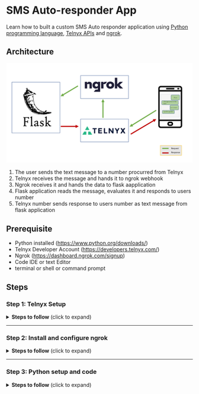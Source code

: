 # SMS Auto-responder App
 Learn how to built a custom SMS Auto responder application using [Python programming language](https://www.python.org/), [Telnyx APIs](https://telnyx.com) and [ngrok](https://ngrok.com/). 

 ## Architecture
 
 <img src='./img/architecture.png' width="1000"/>
 
1. The user sends the text message to a number procurred from Telnyx
1. Telnyx receives the message and hands it to ngrok webhook
1. Ngrok receives it and hands the data to flask aapplication
1. Flask application reads the message, evaluates it and responds to users number
1. Telnyx number sends response to users number as text message from flask application

## Prerequisite

 * Python installed (https://www.python.org/downloads/) 
 * Telnyx Developer Account (https://developers.telnyx.com/)
 * Ngrok (https://dashboard.ngrok.com/signup)
 * Code IDE or text Editor
 * terminal or shell or command prompt

 ## Steps

 ### Step 1: Telnyx Setup
 
 <details>
<summary><strong>Steps to follow</strong> (click to expand)</summary><p>

 1. Sign up for Telnyx account
    > Set up a developer account with Telnyx from https://telnyx.com/sign-up.

 2. Obtain a number with SMS capabilities for auto-responder app
    > After creating an account and signing in, you need to [acquire a number](https://portal.telnyx.com/#/app/numbers/search-numbers) for the application. Search for a number by setting 'Region' or 'Area Code' of your preference. 
    
    > Make sure that the number supports SMS feature(Very Important!) as it will be used by our application.
 
 3. Create a messaging profile
    > Next create a [messaging profile](https://portal.telnyx.com/#/app/messaging) by clicking on "Ass new profile" and provide a suitable profile name to it(you do not need to provide any other detail for now).

 4. Configure the number for messaging
    > Go to the [numbers](https://portal.telnyx.com/#/app/numbers/my-numbers) page, look for the number you created and set the number's `Messaging Profile` to the profile you created in the previous step. 
    
    <details>
    <summary>Click if the Telnyx number is an international number for User</summary>
    <br>    
    
    > If you want to send the message to a Telnyx number which is not in the country where you are, you will need to click on the 'Routing' option.
     <img src='./img/routing_click_red.png' width="800"/>
    
    > Once you click on 'Routing' a pop up will open. Select traffic type as "P2P" to allow International Inbound and Outbound SMS deliverability. And do not forget to save the changes!  

     <img src='./img/routing_selected.png' width="800"/> 
    </details>
    
 5. Acquire Telnyx API key
    > Go to the [API Keys](https://portal.telnyx.com/#/app/api-keys) management screen and copy the API Key for a future step! If an API Key is not there, then create one!

</p></details>

___

### Step 2: Install and configure ngrok

<details>
<summary><strong>Steps to follow</strong> (click to expand)</summary><p>

 1. Sign up for ngrok account and download the setup file
    > Go to https://dashboard.ngrok.com/signup and create an account.

 2. Obtain the ngrok setup file and follow the steps mentioned
    > Download the ngrok setup file as per your OS from https://dashboard.ngrok.com/get-started/setup and follow the steps mentioned on the page.
    
    > You need to run the setup file (It has zero run-time dependencies!)
    
    > In the Step 3, you need to change the command to
     ``` shell
    ./ngrok http 5000
    ```
    > After running the above command, you would see something similar to following
    
    <img src='./img/ngrok_tunnel.png' width="800"/> 

    > Copy the highlighted 'Forwarding' address

    ``` shell
    http://0ab4-2405-201-300a-ecf1-201a-6ad8-c0d4-eddd.ngrok.io
    ```

    > **Always keep the ngrok process running, do not stop it!**

 3. Edit Telnyx messaging profile to add webhook
    
    > Go to [messaging profile](https://portal.telnyx.com/#/app/messaging) and click on the message profile you created earlier.

    > It will open "Edit Messaging Profile" page, here under "Inbound Settings" you need to provide value to 'Send a webhook to this URL' 

    > The value is Forwarding address we copied in the previous step. Append it with '/webhooks'. It will look like this -

    ``` shell
    http://0ab4-2405-201-300a-ecf1-201a-6ad8-c0d4-eddd.ngrok.io/webhooks
    ```
    <img src='./img/inbound_webhook.png' width="800"/>
    
</p></details>

___

### Step 3: Python setup and code

<details>
<summary><strong>Steps to follow</strong> (click to expand)</summary><p>

 1. Setup and dependencies
    > A [Flask] (https://flask.palletsprojects.com/en/2.0.x/) application is required to receive the message by accepting the webhook request. You can install Flask by running following command in shell or terminal or command prompt
    ``` shell
    pip install Flask
    ```

    > Install Telnyx Python library for sending the message to users from the Flask application using Telnyx API. 
      ``` shell
    pip install --upgrade telnyx
    ```
    > Telnyx API Key acquired in previous steps will be used along with the procurred Telnyx number. Copy the number from [Numbers] (https://portal.telnyx.com/#/app/numbers/my-numbers) screen.

 2. Create a Python file and run a Flask application
    > You need to create a Python file(I have named mine as demo.py) and write Flask code template in it.
      ``` python
    from flask import Flask, request
    
    app = Flask(__name__)

    @app.route('/webhooks', methods=['POST'])
    def webhooks():    
        payload = request.json
        print(payload)
        return 'success', 200

    if __name__ =="__main__":
    app.run(port=5000)
    ```
    > Run the code with following command
      ``` shell
    python demo.py
    ```        
    > You will get something like this
    <img src='./img/flask_server.png' width="800"/>

    > You must notice few intresting things in the code, we have defined the path as `/webhooks` and specified that the path will respond to the HTTP `POST` method. This route will accept webhooks from Telnyx when your Telnyx number receives an SMS. 

    > We have a `payload` object reading the data coming in from the webhooks.

    > `You can test the code by sending an SMS from your mobile device to Telnyx number. You will receive detailed response on your terminal or shell or command prompt.`
    <img src='./img/first_response.png' width="800"/>
3. 
</p></details>
